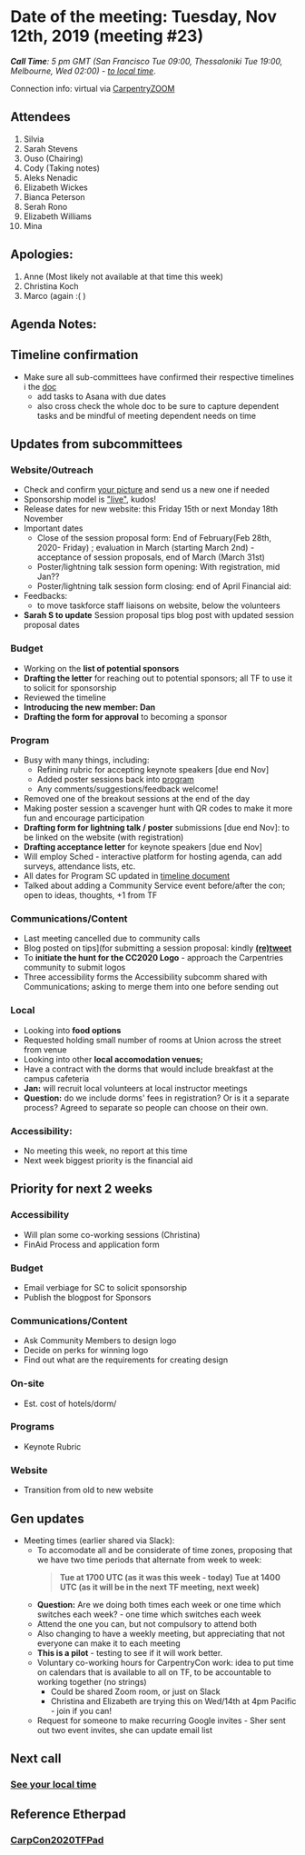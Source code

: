 

# Date of the meeting: Tuesday, Nov 12th, 2019 (meeting #23)

_**Call Time**: 5 pm GMT (San Francisco Tue 09:00, Thessaloniki Tue 19:00, Melbourne, Wed 02:00)_ - _[to local time](https://www.timeanddate.com/worldclock/fixedtime.html?msg=CC2020+Task+Force+Call&iso=20191112T17&p1=1440&ah=1)_.

Connection info: virtual via [CarpentryZOOM](https://zoom.us/my/sheraaronhurt)

## Attendees

1. Silvia
2. Sarah Stevens
3. Ouso (Chairing)
4. Cody (Taking notes)
5. Aleks Nenadic
6. Elizabeth Wickes
7. Bianca Peterson
8. Serah Rono
9. Elizabeth Williams
10. Mina

## Apologies:

1. Anne (Most likely not available at that time this week)
2. Christina Koch
3. Marco (again :( )


## Agenda Notes:

## Timeline confirmation
- Make sure all sub-committees have confirmed their respective timelines i the [doc](https://docs.google.com/document/d/1P3MxoVUEk0HJu8X6qaeWGpbmYmm48Da1JVdE0u32MmY/edit#heading=h.nr5jtuct852)
	- add tasks to Asana with due dates
	- also cross check the whole doc to be sure to capture dependent tasks and be mindful of meeting dependent needs on time
 
## Updates from subcommittees

### Website/Outreach
- Check and confirm [your picture](https://carpentries.github.io/cc2020/task-force/) and send us a new one if needed
- Sponsorship model is ["live"](https://carpentries.github.io/cc2020/sponsorship/), kudos!
- Release dates for new website: this Friday 15th or next Monday 18th November
- Important dates
	- Close of the session proposal form:   End of February(Feb 28th, 2020- Friday) ; evaluation in March (starting March 2nd) - acceptance of session proposals, end of March (March 31st)
	- Poster/lightning talk session form opening: With registration, mid Jan??
	- Poster/lightning talk session form closing: end of April
Financial aid: 
- Feedbacks:
	- to move taskforce staff liaisons on website, below the volunteers
- **Sarah S to update** Session proposal tips blog post with updated session proposal dates

    
### Budget
  - Working on the **list of potential sponsors**
  - **Drafting the letter** for reaching out to potential sponsors; all TF to use it to solicit for sponsorship
  - Reviewed the timeline
  - **Introducing the new member: Dan**
  - **Drafting the form for approval** to becoming a sponsor

### Program
- Busy with many things, including:
	- Refining rubric for accepting keynote speakers [due end Nov]
	- Added poster sessions back into [program](https://docs.google.com/spreadsheets/d/1AhnQUs2acSWsdg20B718wYllmuSUGgiyxDyPvm_tC0s/edit?usp=sharing)
	- Any comments/suggestions/feedback welcome!
- Removed one of the breakout sessions at the end of the day
- Making poster session a scavenger hunt with QR codes to make it more fun and encourage participation
- **Drafting form for lightning talk / poster** submissions [due end Nov]: to be linked on the website (with registration)
- **Drafting acceptance letter** for keynote speakers [due end Nov]
- Will employ Sched - interactive platform for hosting agenda, can add surveys, attendance lists, etc.
- All dates for Program SC updated in [timeline document](https://docs.google.com/document/d/1P3MxoVUEk0HJu8X6qaeWGpbmYmm48Da1JVdE0u32MmY/edit?usp=sharing)
- Talked about adding a Community Service event before/after the con; open to ideas, thoughts, +1 from TF

### Communications/Content
- Last meeting cancelled due to community calls
- Blog posted on tips](for submitting a session proposal: kindly **[(re)tweet](https://carpentries.org/blog/2019/11/carpentrycon2020-proposals/)**
- To **initiate the hunt for the CC2020 Logo** - approach the Carpentries community to submit logos
- Three accessibility forms the Accessibility subcomm shared with Communications; asking to merge them into one before sending out

### Local
- Looking into **food options**
- Requested holding small number of rooms at Union across the street from venue
- Looking into other **local accomodation venues;**
- Have a contract with the dorms that would include breakfast at the campus cafeteria
- **Jan:** will recruit local volunteers at local instructor meetings
- **Question:** do we include dorms' fees in registration? Or is it a separate process? Agreed to separate so people can choose on their own.
    
### Accessibility:
- No meeting this week, no report at this time
- Next week biggest priority is the financial aid 

## Priority for next 2 weeks
### Accessibility
- Will plan some co-working sessions (Christina)
- FinAid Process and application form
### Budget
- Email verbiage for SC to solicit sponsorship
- Publish the blogpost for Sponsors 
### Communications/Content
- Ask Community Members to design logo
- Decide on perks for winning logo
- Find out what are the requirements for creating design
### On-site
- Est. cost of hotels/dorm/
### Programs
- Keynote Rubric 
### Website
- Transition from old to new website

## Gen updates
- Meeting times (earlier shared via Slack):
	- To accomodate all and be considerate of time zones, proposing that we have two time periods that alternate from week to week:
       > **Tue at 1700 UTC (as it was this week - today)**
       > **Tue at 1400 UTC (as it will be in the next TF meeting, next week)**
	- **Question:** Are we doing both times each week or one time which switches each week?  - one time which switches each week
	- Attend the one you can, but not compulsory to attend both
	- Also changing to have a weekly meeting, but appreciating that not everyone can make it to each meeting
	- **This is a pilot** - testing to see if it will work better.
	- Voluntary co-working hours for CarpentryCon work: idea to put time on calendars that is available to all on TF, to be accountable to working together (no strings)
		- Could be shared Zoom room, or just on Slack
		- Christina and Elizabeth are trying this on Wed/14th at 4pm Pacific - join if you can!
	- Request for someone to make recurring Google invites - Sher sent out two event invites, she can update email list

## Next call

### [See your local time](https://www.timeanddate.com/worldclock/fixedtime.html?msg=CC2020+Task+Force+Call+%2324&iso=20191119T17&p1=170&ah=1)

## Reference Etherpad

### [CarpCon2020TFPad](https://pad.carpentries.org/2020carpentrycontaskforce)